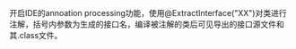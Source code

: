 开启IDE的annoation processing功能，使用@ExtractInterface("XX")对类进行注解，括号内参数为生成的接口名，编译被注解的类后可见导出的接口源文件和其.class文件。
